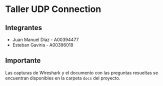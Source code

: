 # Taller UDP Connection

## Integrantes

- Juan Manuel Díaz - A00394477
- Esteban Gaviria - A00396019

## Importante

Las capturas de Wireshark y el documento con las preguntas resueltas se encuentran disponibles en la carpeta `docs` del
proyecto.